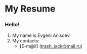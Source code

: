 # My Resume #
### Hello! ###
1. My name is Evgeni Anisoev.
2. My contacts:
   * [E-m@il] (trash_jack@mail.ru)
